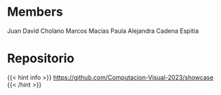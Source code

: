 # Members

Juan David Cholano
Marcos Macias
Paula Alejandra Cadena Espitia

# Repositorio

{{< hint info >}}
https://github.com/Computacion-Visual-2023/showcase
{{< /hint >}}